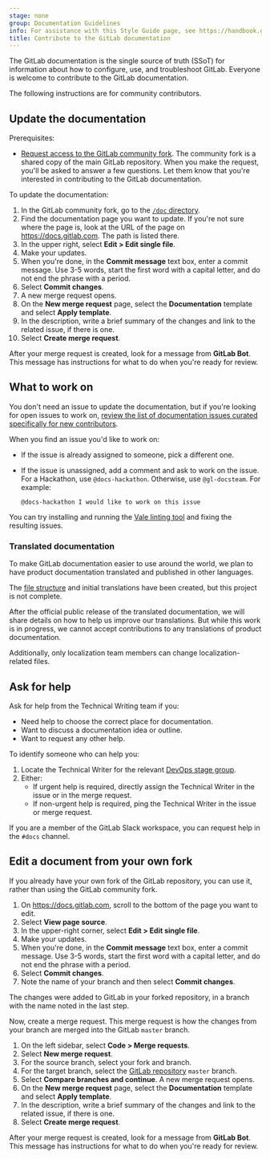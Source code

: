 ```yaml
---
stage: none
group: Documentation Guidelines
info: For assistance with this Style Guide page, see https://handbook.gitlab.com/handbook/product/ux/technical-writing/#assignments-to-other-projects-and-subjects.
title: Contribute to the GitLab documentation
---
```


The GitLab documentation is the single source of truth (SSoT)
for information about how to configure, use, and troubleshoot GitLab.
Everyone is welcome to contribute to the GitLab documentation.

The following instructions are for community contributors.

## Update the documentation

Prerequisites:

- [Request access to the GitLab community fork](https://gitlab.com/groups/gitlab-community/community-members/-/group_members/request_access).
  The community fork is a shared copy of the main GitLab repository.
  When you make the request, you'll be asked to answer a few questions. Let them know
  that you're interested in contributing to the GitLab documentation.

To update the documentation:

1. In the GitLab community fork, go to the [`/doc` directory](https://gitlab.com/gitlab-community/gitlab-org/gitlab/-/tree/master/doc).
1. Find the documentation page you want to update. If you're not sure where the page is,
   look at the URL of the page on <https://docs.gitlab.com>.
   The path is listed there.
1. In the upper right, select **Edit > Edit single file**.
1. Make your updates.
1. When you're done, in the **Commit message** text box, enter a commit message.
   Use 3-5 words, start the first word with a capital letter, and do not end the phrase with a period.
1. Select **Commit changes**.
1. A new merge request opens.
1. On the **New merge request** page, select the **Documentation** template and select **Apply template**.
1. In the description, write a brief summary of the changes and link to the related issue, if there is one.
1. Select **Create merge request**.

After your merge request is created, look for a message from **GitLab Bot**. This message has instructions for what to do when you're ready for review.

## What to work on

You don't need an issue to update the documentation, but if you're looking for open issues to work on,
[review the list of documentation issues curated specifically for new contributors](https://gitlab.com/gitlab-org/gitlab/-/issues/?sort=created_date&state=opened&label_name%5B%5D=documentation&label_name%5B%5D=docs-only&label_name%5B%5D=Seeking%20community%20contributions&first_page_size=20).

When you find an issue you'd like to work on:

- If the issue is already assigned to someone, pick a different one.
- If the issue is unassigned, add a comment and ask to work on the issue. For a Hackathon, use `@docs-hackathon`. Otherwise, use `@gl-docsteam`. For example:

  ```plaintext
  @docs-hackathon I would like to work on this issue
  ```

You can try installing and running the [Vale linting tool](testing/vale.md)
and fixing the resulting issues.

### Translated documentation

To make GitLab documentation easier to use around the world, we plan to have product documentation
translated and published in other languages.

The [file structure](site_architecture/_index.md#documentation-in-other-languages)
and initial translations have been created, but this project is not complete.

After the official public release of the translated documentation, we will share details
on how to help us improve our translations. But while this work is in progress,
we cannot accept contributions to any translations of product documentation.

Additionally, only localization team members can change localization-related files.

## Ask for help

Ask for help from the Technical Writing team if you:

- Need help to choose the correct place for documentation.
- Want to discuss a documentation idea or outline.
- Want to request any other help.

To identify someone who can help you:

1. Locate the Technical Writer for the relevant
   [DevOps stage group](https://handbook.gitlab.com/handbook/product/ux/technical-writing/#assignments).
1. Either:
   - If urgent help is required, directly assign the Technical Writer in the issue or in the merge request.
   - If non-urgent help is required, ping the Technical Writer in the issue or merge request.

If you are a member of the GitLab Slack workspace, you can request help in the `#docs` channel.

## Edit a document from your own fork

If you already have your own fork of the GitLab repository, you can use it,
rather than using the GitLab community fork.

1. On <https://docs.gitlab.com>, scroll to the bottom of the page you want to edit.
1. Select **View page source**.
1. In the upper-right corner, select **Edit > Edit single file**.
1. Make your updates.
1. When you're done, in the **Commit message** text box, enter a commit message.
   Use 3-5 words, start the first word with a capital letter, and do not end the phrase with a period.
1. Select **Commit changes**.
1. Note the name of your branch and then select **Commit changes**.

The changes were added to GitLab in your forked repository, in a branch with the name noted in the last step.

Now, create a merge request. This merge request is how the changes from your branch
are merged into the GitLab `master` branch.

1. On the left sidebar, select **Code > Merge requests**.
1. Select **New merge request**.
1. For the source branch, select your fork and branch.
1. For the target branch, select the [GitLab repository](https://gitlab.com/gitlab-org/gitlab) `master` branch.
1. Select **Compare branches and continue**. A new merge request opens.
1. On the **New merge request** page, select the **Documentation** template and select **Apply template**.
1. In the description, write a brief summary of the changes and link to the related issue, if there is one.
1. Select **Create merge request**.

After your merge request is created, look for a message from **GitLab Bot**. This message has instructions for what to do when you're ready for review.
